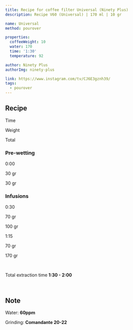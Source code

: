 ```yaml
---
title: Recipe for coffee filter Universal (Ninety Plus)
description: Recipe V60 (Universal) | 170 ml | 10 gr

name: Universal
method: pourover

properties:
  coffeeWeight: 10
  water: 170
  time: '1:30'
  temperature: 92

author: Ninety Plus
authorImg: ninety-plus

link: https://www.instagram.com/tv/CJ6E3gznh39/
tags:
  - pourover
---
```


## Recipe


<div class="time-line">

Time

Weight

Total

</div>

### Pre-wetting

<div class="time-line">

0:00

30 gr

30 gr

</div>


### Infusions

<div class="time-line">

0:30

70 gr

100 gr

</div>

<div class="time-line">

1:15

70 gr

170 gr

</div>
<br>

Total extraction time __1:30 - 2:00__

<br>
<div class="info-warm">

## Note

Water: __60ppm__

Grinding: __Сomandante 20-22__
</div>


